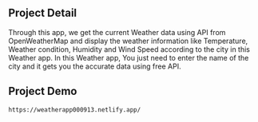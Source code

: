 ## Project Detail
Through this app, we get the current Weather data using API from OpenWeatherMap 
and display the weather information like Temperature, Weather condition, Humidity 
and Wind Speed according to the city in this Weather app. 
In this Weather app, You just need to enter the name of the city and it gets you the accurate data using free API.

## Project Demo

```sh
https://weatherapp000913.netlify.app/
```
